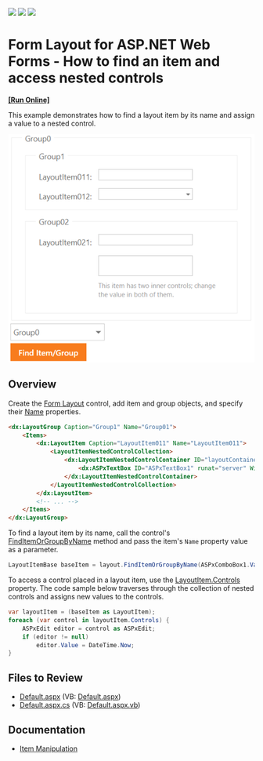 <!-- default badges list -->
![](https://img.shields.io/endpoint?url=https://codecentral.devexpress.com/api/v1/VersionRange/128554605/14.1.3%2B)
[![](https://img.shields.io/badge/Open_in_DevExpress_Support_Center-FF7200?style=flat-square&logo=DevExpress&logoColor=white)](https://supportcenter.devexpress.com/ticket/details/E4579)
[![](https://img.shields.io/badge/📖_How_to_use_DevExpress_Examples-e9f6fc?style=flat-square)](https://docs.devexpress.com/GeneralInformation/403183)
<!-- default badges end -->
# Form Layout for ASP.NET Web Forms - How to find an item and access nested controls
<!-- run online -->
**[[Run Online]](https://codecentral.devexpress.com/128554605/)**
<!-- run online end -->

This example demonstrates how to find a layout item by its name and assign a value to a nested control.

![FormLayout Items](findItem.png)

## Overview

Create the [Form Layout](https://docs.devexpress.com/AspNet/DevExpress.Web.ASPxFormLayout) control, add item and group objects, and specify their [Name](https://docs.devexpress.com/AspNet/DevExpress.Web.LayoutItemBase.Name) properties.

```aspx
<dx:LayoutGroup Caption="Group1" Name="Group01">
    <Items>
        <dx:LayoutItem Caption="LayoutItem011" Name="LayoutItem011">
            <LayoutItemNestedControlCollection>
                <dx:LayoutItemNestedControlContainer ID="layoutContainer1" runat="server">
                    <dx:ASPxTextBox ID="ASPxTextBox1" runat="server" Width="170px" />
                </dx:LayoutItemNestedControlContainer>
            </LayoutItemNestedControlCollection>
        </dx:LayoutItem>
        <!-- ... -->
    </Items>
</dx:LayoutGroup>
```

To find a layout item by its name, call the control's [FindItemOrGroupByName](https://docs.devexpress.com/AspNet/DevExpress.Web.ASPxFormLayout.FindItemOrGroupByName(System.String)) method and pass the item's `Name` property value as a parameter.

```csharp
LayoutItemBase baseItem = layout.FindItemOrGroupByName(ASPxComboBox1.Value.ToString()) as LayoutItemBase;
```

To access a control placed in a layout item, use the [LayoutItem.Controls](https://docs.devexpress.com/AspNet/DevExpress.Web.LayoutItem.Controls) property. The code sample below traverses through the collection of nested controls and assigns new values to the controls.

```csharp
var layoutItem = (baseItem as LayoutItem);
foreach (var control in layoutItem.Controls) {
    ASPxEdit editor = control as ASPxEdit;
    if (editor != null)
        editor.Value = DateTime.Now;
}
```

## Files to Review

* [Default.aspx](./CS/Default.aspx) (VB: [Default.aspx](./VB/Default.aspx))
* [Default.aspx.cs](./CS/Default.aspx.cs) (VB: [Default.aspx.vb](./VB/Default.aspx.vb))

## Documentation

* [Item Manipulation](https://docs.devexpress.com/AspNet/14573/components/site-navigation-and-layout/form-layout/concepts/item-manipulation)
